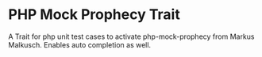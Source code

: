 # PHP Mock Prophecy Trait

A Trait for php unit test cases to activate php-mock-prophecy from Markus Malkusch.
Enables auto completion as well.